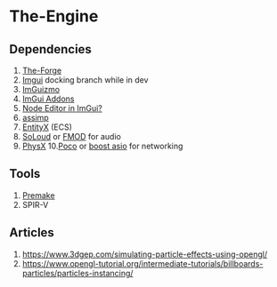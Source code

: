 # The-Engine


## Dependencies

1. [The-Forge](https://github.com/ConfettiFX/The-Forge)
2. [Imgui](https://github.com/ocornut/imgui) docking branch while in dev
3. [ImGuizmo](https://github.com/CedricGuillemet/ImGuizmo)
4. [ImGui Addons](https://github.com/Flix01/imgui)
5. [Node Editor in ImGui?](https://github.com/thedmd/imgui-node-editor)
6. [assimp](https://github.com/assimp/assimp)
7. [EntityX](https://github.com/alecthomas/entityx) (ECS)
8. [SoLoud](https://github.com/jarikomppa/soloud) or [FMOD](https://fmod.com/) for audio
9. [PhysX](https://github.com/NVIDIAGameWorks/PhysX)
10.[Poco](https://github.com/pocoproject/poco) or [boost asio](http://think-async.com/Asio) for networking

## Tools

1. [Premake](https://github.com/premake/premake-core)
2. SPIR-V

## Articles
1. https://www.3dgep.com/simulating-particle-effects-using-opengl/
2. https://www.opengl-tutorial.org/intermediate-tutorials/billboards-particles/particles-instancing/
